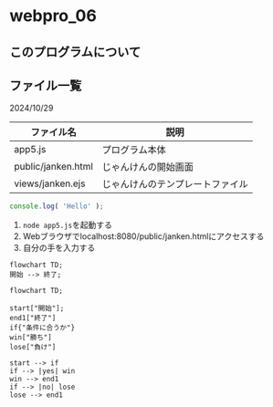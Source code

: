 # webpro_06
## このプログラムについて
## ファイル一覧
2024/10/29

ファイル名|説明
-|-
app5.js| プログラム本体
public/janken.html|じゃんけんの開始画面
views/janken.ejs|じゃんけんのテンプレートファイル


```javascript
console.log( 'Hello' );
```

1. ```node app5.js```を起動する
1. Webブラウザでlocalhost:8080/public/janken.htmlにアクセスする
1. 自分の手を入力する



```mermaid
flowchart TD;
開始 --> 終了;
```

```mermaid
flowchart TD;

start["開始"];
end1["終了"]
if{"条件に合うか"}
win["勝ち"]
lose["負け"]

start --> if
if --> |yes| win
win --> end1
if --> |no| lose
lose --> end1
```